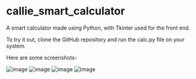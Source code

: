 # callie_smart_calculator
A smart calculator made using Python, with Tkinter used for the front end. 

To try it out, clone the GitHub repository and run the calc.py file on your system. 

Here are some screenshots-

![image](https://user-images.githubusercontent.com/22867644/89656603-716a6880-d8e9-11ea-89ff-c123c8bb9411.png)
![image](https://user-images.githubusercontent.com/22867644/89656633-79c2a380-d8e9-11ea-8e40-8ee534a671a6.png)
![image](https://user-images.githubusercontent.com/22867644/89656669-87782900-d8e9-11ea-8617-20cc5d00627e.png)
![image](https://user-images.githubusercontent.com/22867644/89656678-8b0bb000-d8e9-11ea-9051-89050b87372e.png)
